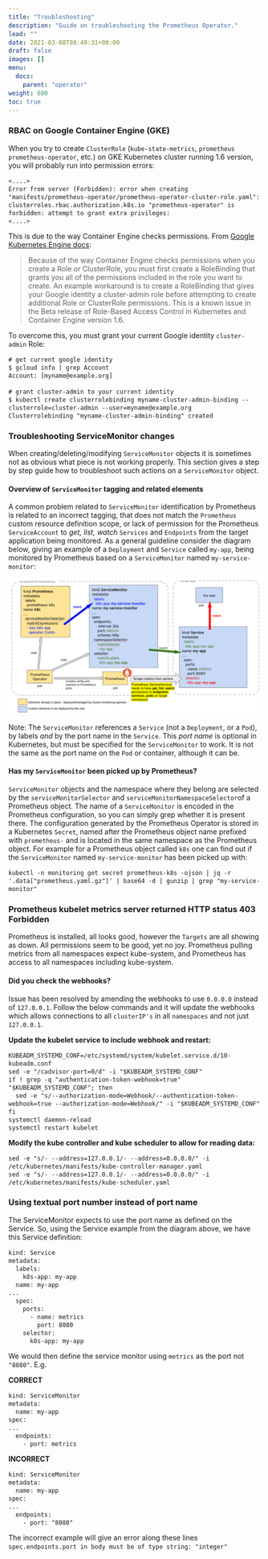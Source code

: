 ```yaml
---
title: "Troubleshooting"
description: "Guide on troubleshooting the Prometheus Operator."
lead: ""
date: 2021-03-08T08:49:31+00:00
draft: false
images: []
menu:
  docs:
    parent: "operator"
weight: 600
toc: true
---
```


### RBAC on Google Container Engine (GKE)

When you try to create `ClusterRole` (`kube-state-metrics`, `prometheus` `prometheus-operator`, etc.) on GKE Kubernetes cluster running 1.6 version, you will probably run into permission errors:

```
<....>
Error from server (Forbidden): error when creating 
"manifests/prometheus-operator/prometheus-operator-cluster-role.yaml": 
clusterroles.rbac.authorization.k8s.io "prometheus-operator" is forbidden: attempt to grant extra privileges:
<....>
````

This is due to the way Container Engine checks permissions. From [Google Kubernetes Engine docs](https://cloud.google.com/kubernetes-engine/docs/how-to/role-based-access-control):

> Because of the way Container Engine checks permissions when you create a Role or ClusterRole, you must first create a RoleBinding that grants you all of the permissions included in the role you want to create.
> An example workaround is to create a RoleBinding that gives your Google identity a cluster-admin role before attempting to create additional Role or ClusterRole permissions.
> This is a known issue in the Beta release of Role-Based Access Control in Kubernetes and Container Engine version 1.6.

To overcome this, you must grant your current Google identity `cluster-admin` Role:

```console
# get current google identity
$ gcloud info | grep Account
Account: [myname@example.org]

# grant cluster-admin to your current identity
$ kubectl create clusterrolebinding myname-cluster-admin-binding --clusterrole=cluster-admin --user=myname@example.org
Clusterrolebinding "myname-cluster-admin-binding" created
```

### Troubleshooting ServiceMonitor changes

When creating/deleting/modifying `ServiceMonitor` objects it is sometimes not as obvious what piece is not working properly. This section gives a step by step guide how to troubleshoot such actions on a `ServiceMonitor` object.

#### Overview of `ServiceMonitor` tagging and related elements

A common problem related to `ServiceMonitor` identification by Prometheus is related to an incorrect tagging, that does not match the `Prometheus` custom resource definition scope, or lack of permission for the Prometheus `ServiceAccount` to *get, list, watch* `Services` and `Endpoints` from the target application being monitored. As a general guideline consider the diagram below, giving an example of a `Deployment` and `Service` called `my-app`, being monitored by Prometheus based on a `ServiceMonitor` named `my-service-monitor`:

![flow diagram](custom-metrics-elements.png)

Note: The `ServiceMonitor` references a `Service` (not a `Deployment`, or a `Pod`), by labels *and* by the port name in the `Service`. This *port name* is optional in Kubernetes, but must be specified for the `ServiceMonitor` to work. It is not the same as the port name on the `Pod` or container, although it can be.


#### Has my `ServiceMonitor` been picked up by Prometheus?

`ServiceMonitor` objects and the namespace where they belong are selected by the `serviceMonitorSelector` and `serviceMonitorNamespaceSelector`of a Prometheus object. The name of a `ServiceMonitor` is encoded in the Prometheus configuration, so you can simply grep whether it is present there. The configuration generated by the Prometheus Operator is stored in a Kubernetes `Secret`, named after the Prometheus object name prefixed with `prometheus-` and is located in the same namespace as the Prometheus object. For example for a Prometheus object called `k8s` one can find out if the `ServiceMonitor` named `my-service-monitor` has been picked up with:

```
kubectl -n monitoring get secret prometheus-k8s -ojson | jq -r '.data["prometheus.yaml.gz"]' | base64 -d | gunzip | grep "my-service-monitor"
```

### Prometheus kubelet metrics server returned HTTP status 403 Forbidden

Prometheus is installed, all looks good, however the `Targets` are all showing as down. All permissions seem to be good, yet no joy. Prometheus pulling metrics from all namespaces expect kube-system, and Prometheus has access to all namespaces including kube-system.

#### Did you check the webhooks?

Issue has been resolved by amending the webhooks to use `0.0.0.0` instead of `127.0.0.1`. Follow the below commands and it will update the webhooks which allows connections to all `clusterIP's`  in all `namespaces` and not just `127.0.0.1`.

**Update the kubelet service to include webhook and restart:**
```
KUBEADM_SYSTEMD_CONF=/etc/systemd/system/kubelet.service.d/10-kubeadm.conf
sed -e "/cadvisor-port=0/d" -i "$KUBEADM_SYSTEMD_CONF"
if ! grep -q "authentication-token-webhook=true" "$KUBEADM_SYSTEMD_CONF"; then
  sed -e "s/--authorization-mode=Webhook/--authentication-token-webhook=true --authorization-mode=Webhook/" -i "$KUBEADM_SYSTEMD_CONF"
fi
systemctl daemon-reload
systemctl restart kubelet
```

**Modify the kube controller and kube scheduler to allow for reading data:**
```
sed -e "s/- --address=127.0.0.1/- --address=0.0.0.0/" -i /etc/kubernetes/manifests/kube-controller-manager.yaml
sed -e "s/- --address=127.0.0.1/- --address=0.0.0.0/" -i /etc/kubernetes/manifests/kube-scheduler.yaml
```

### Using textual port number instead of port name

The ServiceMonitor expects to use the port name as defined on the Service. So, using the Service example from the
diagram above, we have this Service definition:

```
kind: Service
metadata:
  labels:
    k8s-app: my-app
  name: my-app
...
  spec:
    ports:
      - name: metrics
        port: 8080
    selector:
      k8s-app: my-app
```

We would then define the service monitor using `metrics` as the port not `"8080"`. E.g.

**CORRECT**
```
kind: ServiceMonitor
metadata:
  name: my-app
spec:
...
  endpoints:
    - port: metrics
```

**INCORRECT**
```
kind: ServiceMonitor
metadata:
  name: my-app
spec:
...
  endpoints:
    - port: "8080"
```

The incorrect example will give an error along these lines `spec.endpoints.port in body must be of type string:
"integer"`
